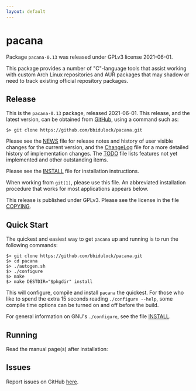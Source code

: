 ```yaml
---
layout: default
---
```

[pacana -- read me first file.  2021-06-01]: #

pacana
===============

Package `pacana-0.13` was released under GPLv3 license 2021-06-01.

This package provides a number of "C"-language tools that assist working
with custom Arch Linux repositories and AUR packages that may shadow or
need to track existing official repository packages.


Release
-------

This is the `pacana-0.13` package, released 2021-06-01.  This
release, and the latest version, can be obtained from [GitHub][1], using
a command such as:

    $> git clone https://github.com/bbidulock/pacana.git

Please see the [NEWS][3] file for release notes and history of user
visible changes for the current version, and the [ChangeLog][4] file for
a more detailed history of implementation changes.  The [TODO][5] file
lists features not yet implemented and other outstanding items.

Please see the [INSTALL][7] file for installation instructions.

When working from `git(1)`, please use this file.  An abbreviated
installation procedure that works for most applications appears below.

This release is published under GPLv3.  Please see the license in the
file [COPYING][9].


Quick Start
-----------

The quickest and easiest way to get `pacana` up and running is to run
the following commands:

    $> git clone https://github.com/bbidulock/pacana.git
    $> cd pacana
    $> ./autogen.sh
    $> ./configure
    $> make
    $> make DESTDIR="$pkgdir" install

This will configure, compile and install `pacana` the quickest.  For
those who like to spend the extra 15 seconds reading `./configure
--help`, some compile time options can be turned on and off before the
build.

For general information on GNU's `./configure`, see the file
[INSTALL][7].


Running
-------

Read the manual page(s) after installation:


Issues
------

Report issues on GitHub [here][2].



[1]: https://github.com/bbidulock/pacana
[2]: https://github.com/bbidulock/pacana/issues
[3]: https://github.com/bbidulock/pacana/blob/0.13/NEWS
[4]: https://github.com/bbidulock/pacana/blob/0.13/ChangeLog
[5]: https://github.com/bbidulock/pacana/blob/0.13/TODO
[6]: https://github.com/bbidulock/pacana/blob/0.13/COMPLIANCE
[7]: https://github.com/bbidulock/pacana/blob/0.13/INSTALL
[8]: https://github.com/bbidulock/pacana/blob/0.13/LICENSE
[9]: https://github.com/bbidulock/pacana/blob/0.13/COPYING

[ vim: set ft=markdown sw=4 tw=72 nocin nosi fo+=tcqlorn spell: ]: #
